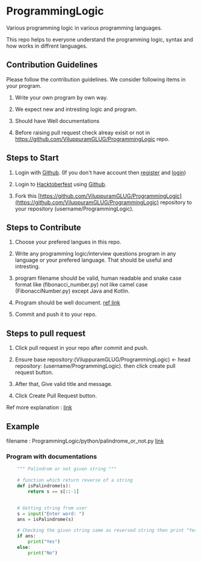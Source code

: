 # ProgrammingLogic

Various programming logic in various programming languages.

This repo helps to everyone understand the programming logic, syntax and how works in diffrent languages.

## Contribution Guidelines

 Please follow the contribution guidelines. We consider following items in your program.

 1. Write your own program by own way.

 2. We expect new and intresting logic and program.

 3. Should have Well documentations

 4. Before raising pull request check alreay exisit or not in https://github.com/ViluppuramGLUG/ProgrammingLogic repo.
    
    
## Steps to Start 

 1. Login with [Github](https://github.com/login). (If you don't have account then [register](https://github.com/join) and [login](https://github.com/login))

 2. Login to [Hacktoberfest](https://hacktoberfest.digitalocean.com) using [Github](https://github.com).

 3. Fork this [https://github.com/ViluppuramGLUG/ProgrammingLogic](https://github.com/ViluppuramGLUG/ProgrammingLogic) repository to your repository (username/ProgrammingLogic).
    
    
## Steps to Contribute

 1. Choose your prefered langues in this repo.

 2. Write any programming logic/interview questions program in any language or your prefered language. That should be useful and intresting. 

 3. program filename should be valid, human readable and snake case format like (fibonacci_number.py) not like camel case (FibonacciNumber.py) except Java and Kotlin.

 4. Program should be well document. [ref link](#program-with-documentations)

 5. Commit and push it to your repo.
    
## Steps to pull request

 1. Click pull request in your repo after commit and push.

 2. Ensure base repository:(ViluppuramGLUG/ProgrammingLogic) <- head repository: (username/ProgrammingLogic). then click create pull request button.

 3. After that, Give valid title and message.

 4. Click Create Pull Request button.


 Ref more explanation : [link](https://docs.github.com/en/free-pro-team@latest/github/collaborating-with-issues-and-pull-requests/creating-a-pull-request)
    
    
## Example
 filename : ProgrammingLogic/python/palindrome_or_not.py [link](/python/palindrome_or_not.py)

### Program with documentations

``` python
    """ Palindrom or not given string """
    
    # function which return reverse of a string
    def isPalindrome(s):
        return s == s[::-1]
 
 
    # Getting string from user
    s = input("Enter word: ")
    ans = isPalindrome(s)

    # Checking the given string same as reversed string then print "Yes". otherwise print "No"
    if ans:
        print("Yes")
    else:
        print("No")
```
